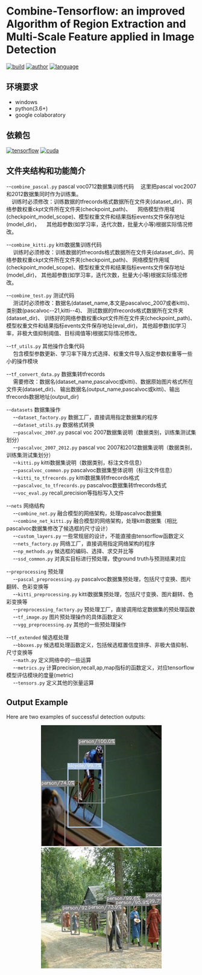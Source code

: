 Combine-Tensorflow: an improved Algorithm of Region Extraction and Multi-Scale Feature applied in Image Detection  
======

[![build](https://img.shields.io/badge/build-passing-green.svg)](https://img.shields.io/travis/maohye/combine-tensorflow)
[![author](https://img.shields.io/badge/author-maohye-blue.svg)](https://img.shields.io/travis/maohye/combine-tensorflow)
[![language](https://img.shields.io/badge/language-python-orange.svg)](https://img.shields.io/travis/maohye/combine-tensorflow)

环境要求
-----------------
* windows
* python(3.6+)
* google colaboratory

依赖包
-----------------
[![tensorflow](https://img.shields.io/badge/tensorflow-v1.13.0-red.svg)](https://img.shields.io/travis/maohye/combine-tensorflow)
[![cuda](https://img.shields.io/badge/cuda-10.0-red.svg)](https://img.shields.io/travis/maohye/combine-tensorflow)

文件夹结构和功能简介
-----------------

--`combine_pascal.py`  pascal voc0712数据集训练代码 
&emsp;这里把pascal voc2007和2012数据集同时作为训练集。  
&emsp;训练时必须修改：训练数据的tfrecords格式数据所在文件夹(dataset_dir)、网络参数权重ckpt文件所在文件夹(checkpoint_path)、
&emsp;网络模型作用域(checkpoint_model_scope)、模型权重文件和结果指标events文件保存地址(model_dir)，
&emsp;其他超参数(如学习率，迭代次数，批量大小等)根据实际情况修改。

--`combine_kitti.py`  kitti数据集训练代码  
&emsp; 训练时必须修改：训练数据的tfrecords格式数据所在文件夹(dataset_dir)、网络参数权重ckpt文件所在文件夹(checkpoint_path)、
网络模型作用域(checkpoint_model_scope)、模型权重文件和结果指标events文件保存地址(model_dir)，
其他超参数(如学习率，迭代次数，批量大小等)根据实际情况修改。  

--`combine_test.py`  测试代码  
&emsp; 测试时必须修改：数据名(dataset_name,本文是pascalvoc_2007或者kitti)、类别数(pascalvoc--21,kitti--4)、
测试数据的tfrecords格式数据所在文件夹(dataset_dir)、
训练好的网络参数权重ckpt文件所在文件夹(checkpoint_path)、模型权重文件和结果指标events文件保存地址(eval_dir)，
其他超参数(如学习率，非极大值抑制阈值、目标阈值等)根据实际情况修改。  

--`tf_utils.py`  其他操作合集代码  
&emsp; 包含模型参数更新、学习率下降方式选择、权重文件导入指定参数权重等一些小的操作模块  

--`tf_convert_data.py`  数据集转tfrecords  
&emsp; 需要修改：数据名(dataset_name,pascalvoc或kitti)、数据原始图片格式所在文件夹(dataset_dir)、
输出数据名(output_name,pascalvoc或kitti)、输出tfrecords数据地址(output_dir)  

--`datasets`  数据集操作  
&emsp; --`dataset_factory.py`  数据工厂，直接调用指定数据集的程序  
&emsp; --`dataset_utils.py`  数据格式转换  
&emsp; --`pascalvoc_2007.py`  pascal voc 2007数据集说明（数据类别，训练集测试集划分）  
&emsp; --`pascalvoc_2007_2012.py` pascal voc 2007和2012数据集说明（数据类别，训练集测试集划分）  
&emsp; --`kitti.py`  kitti数据集说明（数据类别，标注文件信息）  
&emsp; --`pascalvoc_common.py` pascalvoc数据集整体说明（标注文件信息）  
&emsp; --`kitti_to_tfrecords.py`  kitti数据集转tfrecords格式  
&emsp; --`pascalvoc_to_tfrecords.py`  pascalvoc数据集转tfrecords格式  
&emsp; --`voc_eval.py`  recall,precision等指标写入文件  
  
--`nets`  网络结构  
&emsp; --`combine_net.py`  融合模型的网络架构，处理pascalvoc数据集  
&emsp; --`combine_net_kitti.py`  融合模型的网络架构，处理kitti数据集（相比pascalvoc数据集修改了候选框的尺寸设计）  
&emsp; --`custom_layers.py`  一些常规层的设计，不能直接由tensorflow函数定义  
&emsp; --`nets_factory.py`  网络工厂，直接调用指定网络架构的程序  
&emsp; --`np_methods.py`  候选框的编码、选择、求交并比等  
&emsp; --`ssd_common.py`  对真实目标进行预处理，使ground truth与预测结果对应  

--`preprocessing` 预处理  
&emsp; --`pascal_preprocessing.py`  pascalvoc数据集预处理，包括尺寸变换、图片翻转、色彩变换等  
&emsp; --`kitti_preprocessing.py`  kitti数据集预处理，包括尺寸变换、图片翻转、色彩变换等  
&emsp; --`preprocessing_factory.py`  预处理工厂，直接调用给定数据集的预处理函数  
&emsp; --`tf_image.py`  图片预处理操作的具体函数定义  
&emsp; --`vgg_preprocessing.py`  其他的一些预处理操作  
  
--`tf_extended`  候选框处理  
&emsp; --`bboxes.py`  候选框处理函数定义，包括候选框置信度排序、非极大值抑制、尺寸变换等  
&emsp; --`math.py`  定义网络中的一些运算  
&emsp; --`metrics.py`  计算precision,recall,ap,map指标的函数定义，对应tensorflow模型评估模块的度量(metric)  
&emsp; --`tensors.py`  定义其他的张量运算  

Output Example
------------------
Here are two examples of successful detection outputs: 

<div align='center'><img src="https://github.com/maohye/combine-tensorflow/blob/master/pictures/1.jpg">

<div align='center'><img src="https://github.com/maohye/combine-tensorflow/blob/master/pictures/2.jpg">
